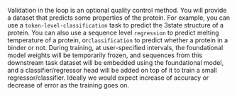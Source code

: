 Validation in the loop is an optional quality control method. You will provide a dataset that predicts some properties of the protein. For example, you can use a `token-level-classification` task to predict the 3state structure of a protein. You can also use a sequence level `regression` to predict melting temperature of a protein, or`classification` to predict whether a protein in a binder or not.  During training, at user-specified intervals, the foundational model weights will be temporarily frozen, and sequences from this downstream task dataset will be embedded using the foundational model, and a classifier/regressor head will be added on top of it to train a small regressor/classifier. Ideally we would expect increase of accuracy or decrease of error as the training goes on.